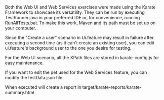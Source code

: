 Both the Web UI and Web Services exercises were made using the Karate Framework to showcase its versatility. They can be run by executing TestRunner.java in your preferred IDE or, for convenience, running RunAllTests.bat. To make this work, Maven and its path must be set up on your computer.

Since the "Create a user" scenario in Ui.feature may result in failure after executing a second time (as it can't create an existing user), you can edit ui.feature's background user to the one you desire for testing.

For the Web UI scenario, all the XPath files are stored in karate-config.js for easy maintenance.

If you want to edit the pet used for the Web Services feature, you can modify the testData.json file.

When executed will create a report in target/karate-reports/karate-summary.html
